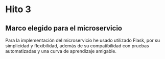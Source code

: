 # Hito 3

## Marco elegido para el microservicio
Para la implementación del microservicio he usado utilizado Flask, por su simplicidad y flexibilidad, además de su compatibilidad con pruebas automatizadas y una curva de aprendizaje amigable.


